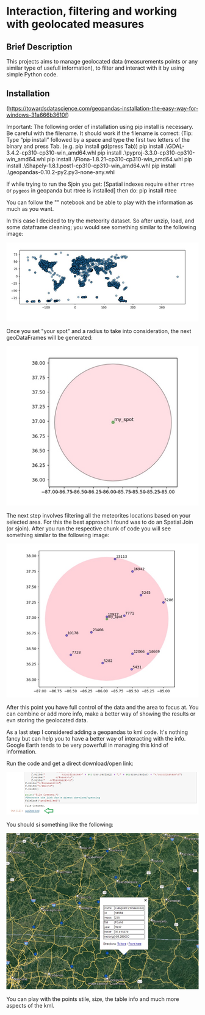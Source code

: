 # Interaction, filtering and working with geolocated measures

## Brief Description

This projects aims to manage geolocated data (measurements points or any similar type of usefull information), to filter and interact with it by using simple Python code.

## Installation

(https://towardsdatascience.com/geopandas-installation-the-easy-way-for-windows-31a666b3610f)

Important: The following order of installation using pip install is necessary. Be careful with the filename. It should work if the filename is correct: (Tip: Type “pip install” followed by a space and type the first two letters of the binary and press Tab. (e.g. pip install gd(press Tab))
pip install .\GDAL-3.4.2-cp310-cp310-win_amd64.whl
pip install .\pyproj-3.3.0-cp310-cp310-win_amd64.whl
pip install .\Fiona-1.8.21-cp310-cp310-win_amd64.whl
pip install .\Shapely-1.8.1.post1-cp310-cp310-win_amd64.whl
pip install .\geopandas-0.10.2-py2.py3-none-any.whl

If while trying to run the Sjoin you get: [Spatial indexes require either `rtree` or `pygeos` in geopanda but rtree is installed] then do:
pip install rtree

You can follow the "" notebook and be able to play with the information as much as you want.

In this case I decided to try the meteority dataset. So after unzip, load, and some dataframe cleaning; you would see something similar to the following image:

<p align="center">
  <img src="./documentation_files/initial_geo.jpg">
</p>

Once you set "your spot" and a radius to take into consideration, the next geoDataFrames will be generated:

<p align="center">
  <img src="./documentation_files/poin_circle.jpg">
</p>

The next step involves filtering all the meteorites locations based on your selected area. For this the best approach I found was to do an Spatial Join (or sjoin). After you run the respective chunk of code you will see something similar to the following image:

<p align="center">
  <img src="./documentation_files/within_points.jpg">
</p>

After this point you have full control of the data and the area to focus at. You can combine or add more info, make a better way of showing the results or evn storing the geolocated data.

As a last step I considered adding a geopandas to kml code. It's nothing fancy but can help you to have a better way of interacting with the info. Google Earth tends to be very powerfull in managing this kind of information.

Run the code and get a direct download/open link:

<p align="center">
  <img src="./documentation_files/kml_link.jpg">
</p>

You should si something like the following:

<p align="center">
  <img src="./documentation_files/kml_google_earth.jpg">
</p>

You can play with the points stile, size, the table info and much more aspects of the kml.
